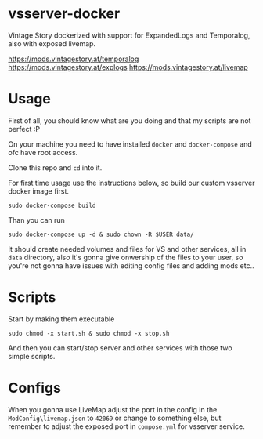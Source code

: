 # vsserver-docker
Vintage Story dockerized with support for ExpandedLogs and Temporalog, also with exposed livemap.

https://mods.vintagestory.at/temporalog
https://mods.vintagestory.at/explogs
https://mods.vintagestory.at/livemap

# Usage
First of all, you should know what are you doing and that my scripts are not perfect :P

On your machine you need to have installed `docker` and `docker-compose` and ofc have root access.

Clone this repo and `cd` into it.

For first time usage use the instructions below, so build our custom vsserver docker image first. 

```
sudo docker-compose build
```

Than you can run

```
sudo docker-compose up -d & sudo chown -R $USER data/
```

It should create needed volumes and files for VS and other services, all in `data` directory, also it's gonna give onwership of the files to your user, so you're not gonna have issues with editing config files and adding mods etc.. 

# Scripts

Start by making them executable

```
sudo chmod -x start.sh & sudo chmod -x stop.sh
```

And then you can start/stop server and other services with those two simple scripts.

# Configs

When you gonna use LiveMap adjust the port in the config in the `ModConfig\livemap.json` to `42069` or change to something else, but remember to adjust the exposed port in `compose.yml` for vsserver service.


